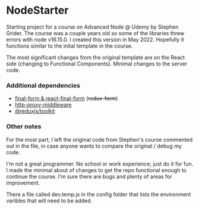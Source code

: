 # NodeStarter

Starting project for a course on Advanced Node @ Udemy by Stephen Grider. The course was a couple years old so some of the libraries threw errors with node v16.15.0. I created this version in May 2022. Hopefully it functions similar to the inital template in the course.

The most significant changes from the original template are on the React side (changing to Functional Components). Minimal changes to the server code.

### Additional dependencies

- [final-form & react-final-form](https://final-form.org/docs/react-final-form/getting-started 'Named link title') (~~redux-form~~)
- [http-proxy-middleware](https://github.com/chimurai/http-proxy-middleware 'Named link title')
- [@reduxjs/toolkit](https://redux-toolkit.js.org/ 'Named link title')

### Other notes

For the most part, I left the original code from Stephen's course commented out in the file, in case anyone wants to compare the original / debug my code.

I'm not a great programmer. No school or work experience; just do it for fun. I made the minimal about of changes to get the repo functional enough to continue the course. I'm sure there are bugs and plenty of areas for improvement.

There a file called dev.temp.js in the config folder that lists the environment varibles that will need to be added.
